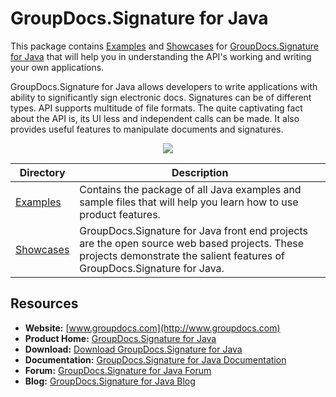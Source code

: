 # GroupDocs.Signature for Java

This package contains [Examples](#) and [Showcases](#) for [GroupDocs.Signature for Java](#) that will help you in understanding the API's working and writing your own applications.

GroupDocs.Signature for Java allows developers to write applications with ability to significantly sign electronic docs. Signatures can be of different types. API supports multitude of file formats. The quite captivating fact about the API is, its UI less and independent calls can be made. It also provides useful features to manipulate documents and signatures.

<p align="center">

  <a title="Download complete GroupDocs.Signature for Java source code" href="https://codeload.github.com/groupdocs-signature/GroupDocs.Signature-for-Java/zip/master">
	<img src="https://raw.github.com/AsposeExamples/java-examples-dashboard/master/images/downloadZip-Button-Large.png" />
  </a>
</p>

Directory | Description
--------- | -----------
[Examples](#)  | Contains the package of all Java examples and sample files that will help you learn how to use product features. 
[Showcases](#)  | GroupDocs.Signature for Java front end projects are the open source web based projects. These projects demonstrate the salient features of GroupDocs.Signature for Java. 

## Resources

+ **Website:** [www.groupdocs.com](http://www.groupdocs.com)
+ **Product Home:** [GroupDocs.Signature for Java](#)
+ **Download:** [Download GroupDocs.Signature for Java](#)
+ **Documentation:** [GroupDocs.Signature for Java Documentation](#)
+ **Forum:** [GroupDocs.Signature for Java Forum](http://www.groupdocs.com/Community/forums/groupdocs.signature-product-family/6/showforum.aspx)
+ **Blog:** [GroupDocs.Signature for Java Blog](http://www.groupdocs.com/blog/category/groupdocs-signature-product-family)
